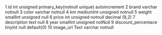 1 id int unsigned primary_key(notnull unique) autoincrement
2 brand varchar notnull
3 color varchar notnull
4 km mediumInt-unsigned notnull
5 weight smallInt unsigned null
6 price int unsigned notnull decimal (9,2)
7 description text null
8 year smallInt unsigned notNull
9 discount_percentace tinyInt null default(0)
10 image_url Text varchar notnull
